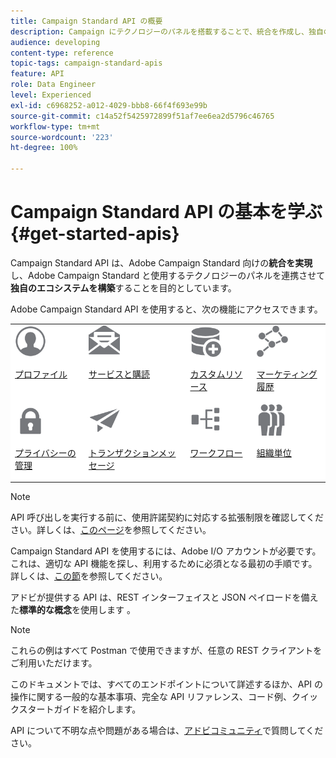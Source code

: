 ```yaml
---
title: Campaign Standard API の概要
description: Campaign にテクノロジーのパネルを搭載することで、統合を作成し、独自のエコシステムを構築します。
audience: developing
content-type: reference
topic-tags: campaign-standard-apis
feature: API
role: Data Engineer
level: Experienced
exl-id: c6968252-a012-4029-bbb8-66f4f693e99b
source-git-commit: c14a52f5425972899f51af7ee6ea2d5796c46765
workflow-type: tm+mt
source-wordcount: '223'
ht-degree: 100%

---
```


# Campaign Standard API の基本を学ぶ {#get-started-apis}

Campaign Standard API は、Adobe Campaign Standard 向けの&#x200B;**統合を実現**&#x200B;し、Adobe Campaign Standard と使用するテクノロジーのパネルを連携させて&#x200B;**独自のエコシステムを構築**&#x200B;することを目的としています。

Adobe Campaign Standard API を使用すると、次の機能にアクセスできます。

<table style="table-layout:fixed; margin-top: 0px; margin-bottom: 0px;">
<tbody><tr style="border: 0;background-color: #FFFFFF;">
<td valign="top"><a href="../../api/using/retrieving-profiles.md"><img width="50px" alt="conditions" src="assets/icon_profile.svg"/></a><p><a href="../../api/using/retrieving-profiles.md">プロファイル</a></p></td>
<td valign="top"><a href="../../api/using/creating-a-service.md"><img width="50px" alt="conditions" src="assets/icon_services.svg"/></a><p><a href="../../api/using/creating-a-service.md">サービスと購読</a></p></td>
<td valign="top"><a href="../../api/using/interacting-with-custom-resources.md"><img width="50px" alt="conditions" src="assets/icon_customresources.svg"/></a><p><a href="../../api/using/interacting-with-custom-resources.md">カスタムリソース</a></p></td>
<td valign="top"><a href="../../api/using/interacting-with-marketing-history.md"><img width="50px" alt="conditions" src="assets/icon_marketinghistory.svg"/></a><p><a href="../../api/using/interacting-with-marketing-history.md">マーケティング履歴</a></p></td>
</tr>
<tr style="border: 0;background-color: #FFFFFF;">
<td valign="top"><a href="../../api/using/creating-a-privacy-request.md"><img width="50px" alt="conditions" src="assets/icon_privacy.svg"/></a><p><a href="../../api/using/creating-a-privacy-request.md">プライバシーの管理</a></p></td>
<td valign="top"><a href="../../api/using/managing-transactional-messages.md"><img width="50px" alt="conditions" src="assets/icon_transactionalmessage.svg"/></a><p><a href="../../api/using/managing-transactional-messages.md">トランザクションメッセージ</a></p></td>
<td valign="top"><a href="../../api/using/controlling-a-workflow.md"><img width="50px" alt="conditions" src="assets/icon_workflows.svg"/></a><p><a href="../../api/using/controlling-a-workflow.md">ワークフロー</a></p></td>
<td valign="top"><a href="../../api/using/retrieving-an-organizational-unit.md"><img width="50px" alt="conditions" src="assets/icon_units.svg"/></a><p><a href="../../api/using/retrieving-an-organizational-unit.md">組織単位</a></p></td>
</tr></tbody></table>

>[!NOTE]
>
>API 呼び出しを実行する前に、使用許諾契約に対応する拡張制限を確認してください。詳しくは、[このページ](https://helpx.adobe.com/jp/legal/product-descriptions/campaign-standard.html#ITInfrastructureResourcesbyActiveProfilesTiers)を参照してください。

Campaign Standard API を使用するには、Adobe I/O アカウントが必要です。これは、適切な API 機能を探し、利用するために必須となる最初の手順です。
詳しくは、[この節](../../api/using/setting-up-api-access.md)を参照してください。

アドビが提供する API は、REST インターフェイスと JSON ペイロードを備えた&#x200B;**標準的な概念**&#x200B;を使用します 。

>[!NOTE]
>
>これらの例はすべて Postman で使用できますが、任意の REST クライアントをご利用いただけます。

このドキュメントでは、すべてのエンドポイントについて詳述するほか、API の操作に関する一般的な基本事項、完全な API リファレンス、コード例、クイックスタートガイドを紹介します。

API について不明な点や問題がある場合は、[アドビコミュニティ](https://experienceleaguecommunities.adobe.com/t5/adobe-campaign-standard/ct-p/adobe-campaign-standard-community)で質問してください。
